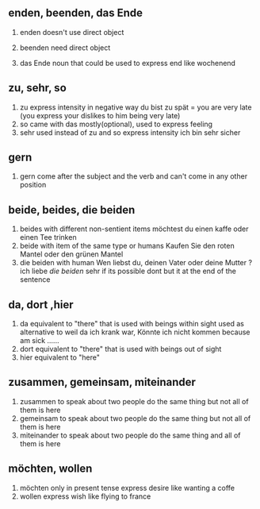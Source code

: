 ## enden, beenden, das Ende
1. enden 
	doesn't use direct object

3. beenden
	need direct object

4. das Ende
	noun that could be used to express end like wochenend


## zu, sehr, so

1. zu
	express intensity in negative way
	du bist zu spät = you are very late (you express your dislikes to him being very late)
2. so
	came with das mostly(optional), used to express feeling
3. sehr 
	used instead of zu and so express intensity 
	 ich bin sehr sicher

## gern

1. gern
	come after the subject and the verb and can't come in any other position

## beide, beides, die beiden

1. beides
	with different non-sentient items
	möchtest du einen kaffe oder einen Tee trinken
2. beide
	with item of the same type or humans
	Kaufen Sie den roten Mantel oder den grünen Mantel
3. die beiden
	with human
	Wen liebst du, deinen Vater oder deine Mutter ?
	ich liebe *die beiden* sehr
	 if its possible dont but it at the end of the sentence
## da, dort ,hier

1. da
	 equivalent to "there" that is used with beings within sight
	 used as alternative to weil
	 da ich krank war, Könnte ich nicht kommen
	 because am sick ......
1. dort
	equivalent to "there" that is used with beings out of sight
1. hier
	equivalent to "here" 
## zusammen, gemeinsam, miteinander

 1. zusammen
 to speak about two people do the same thing but not all of them is here
 2. gemeinsam
 to speak about two people do the same thing but not all of them is here
 3. miteinander
 to speak about two people do the same thing and all of them is here

## möchten, wollen

1. möchten
 only in present tense
 express desire like wanting a coffe 
2. wollen
express wish like flying to france
